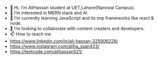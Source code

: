 - 👋 Hi, I’m AliHassan student at UET,Lahore(Narowal Campus).
- 👀 I’m interested in MERN stack and AI.
- 🌱 I’m currently learning JavaScript and its imp frameworks like react & node.
- 💞️ I’m looking to collaborate with content creaters and developers.
- 📫 How to reach me
- https://www.linkedin.com/in/ali-hassan-325906228/
- https://www.instagram.com/aliha_ssan423/
- https://leetcode.com/alihassan521/

<!---
AliHassan521/AliHassan521 is a ✨ special ✨ repository because its `README.md` (this file) appears on your GitHub profile.
You can click the Preview link to take a look at your changes.
--->
